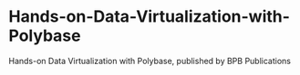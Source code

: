 # Hands-on-Data-Virtualization-with-Polybase
Hands-on Data Virtualization with Polybase, published by BPB Publications
